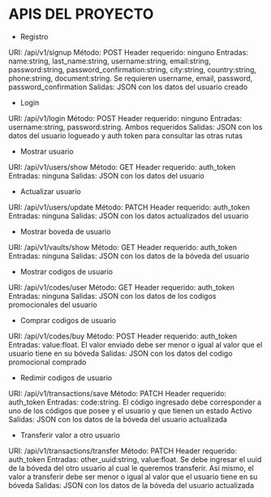 # APIS DEL PROYECTO

* Registro

URI: /api/v1/signup
Método: POST
Header requerido: ninguno
Entradas: name:string, last_name:string, username:string, email:string, password:string, password_confirmation:string, city:string, country:string, phone:string, document:string. Se requieren username, email, password, password_confirmation
Salidas: JSON con los datos del usuario creado

* Login

URI: /api/v1/login
Método: POST
Header requerido: ninguno
Entradas: username:string, password:string. Ambos requeridos
Salidas: JSON con los datos del usuario logueado y auth token para consultar las otras rutas

* Mostrar usuario

URI: /api/v1/users/show
Método: GET
Header requerido: auth_token
Entradas: ninguna
Salidas: JSON con los datos del usuario

* Actualizar usuario

URI: /api/v1/users/update
Método: PATCH
Header requerido: auth_token
Entradas: ninguna
Salidas: JSON con los datos actualizados del usuario

* Mostrar boveda de usuario

URI: /api/v1/vaults/show
Método: GET
Header requerido: auth_token
Entradas: ninguna
Salidas: JSON con los datos de la bóveda del usuario

* Mostrar codigos de usuario

URI: /api/v1/codes/user
Método: GET
Header requerido: auth_token
Entradas: ninguna
Salidas: JSON con los datos de los codigos promocionales del usuario

* Comprar codigos de usuario

URI: /api/v1/codes/buy
Método: POST
Header requerido: auth_token
Entradas: value:float. El valor enviado debe ser menor o igual al valor que el usuario tiene en su bóveda
Salidas: JSON con los datos del codigo promocional comprado

* Redimir codigos de usuario

URI: /api/v1/transactions/save
Método: PATCH
Header requerido: auth_token
Entradas: code:string. El código ingresado debe corresponder a uno de los códigos que posee y el usuario y que tienen un estado Activo
Salidas: JSON con los datos de la bóveda del usuario actualizada

* Transferir valor a otro usuario

URI: /api/v1/transactions/transfer
Método: PATCH
Header requerido: auth_token
Entradas: other_uuid:string, value:float. Se debe ingresar el uuid de la bóveda del otro usuario al cual le queremos transferir. Así mismo, el valor a transferir debe ser menor o igual al valor que el usuario tiene en su bóveda
Salidas: JSON con los datos de la bóveda del usuario actualizada
